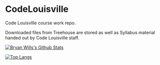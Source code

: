 # CodeLouisville
Code Louisvllle course work repo.

Downloaded files from Treehouse are stored as well as Syllabus material handed out by Code Louisville staff.

[![Bryan Wills's Github 
Stats](https://github-readme-stats.vercel.app/api?username=bryanwills&hide=prs&show_icons=true&theme=onedark&count_private=true)](https://github.com/bryanwills/github-readme-stats)

[![Top Langs](https://github-readme-stats.vercel.app/api/top-langs/?username=bryanwills&layout=compact&theme=onedark)](https://github.com/bryanwills/github-readme-stats)
